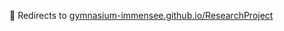 🔗 Redirects to [gymnasium-immensee.github.io/ResearchProject](https://gymnasium-immensee.github.io/ResearchProject/)
